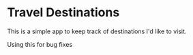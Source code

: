 # Travel Destinations

This is a simple app to keep track of destinations I'd like to visit.

Using this for bug fixes
